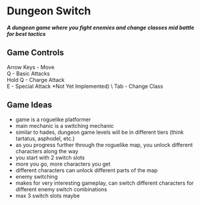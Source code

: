 # Dungeon Switch
***A dungeon game where you fight enemies and change classes mid battle for best tactics***


## Game Controls

Arrow Keys - Move \
Q - Basic Attacks \
Hold Q - Charge Attack \
E - Special Attack *Not Yet Implemented) \ 
Tab - Change Class 

## Game Ideas

- game is a roguelike platformer
- main mechanic is a switching mechanic
- similar to hades,  dungeon game levels will be in different tiers (think tartatus, asphodel, etc.)
- as you progress further through the roguelike map, you unlock different characters along the way
- you start with 2 switch slots
- more you go, more characters you get
- different characters can unlock different parts of the map
- enemy switching
- makes for very interesting gameplay, can switch different characters for different enemy switch combinations
- max 3 switch slots maybe
